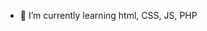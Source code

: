 - 🌱 I’m currently learning html, CSS, JS, PHP


<!---
- 👋 Hi, I’m @Julio-Compressor
- 👀 I’m interested in ...
- 🌱 I’m currently learning ...
- 💞️ I’m looking to collaborate on ...
- 📫 How to reach me ...
- 😄 Pronouns: ...
- ⚡ Fun fact: ...
--->
<!---
Julio-Compressor/Julio-Compressor is a ✨ special ✨ repository because its `README.md` (this file) appears on your GitHub profile.
You can click the Preview link to take a look at your changes.
--->



